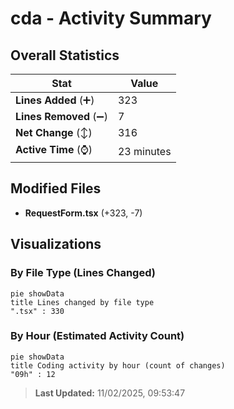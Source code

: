 # cda - Activity Summary 

## Overall Statistics

| Stat                   | Value                                                             |
| ---------------------- | ----------------------------------------------------------------- |
| **Lines Added** (➕)   | 323                                          |
| **Lines Removed** (➖) | 7                                        |
| **Net Change** (↕)    | 316                |
| **Active Time** (⌚)   | 23 minutes |


## Modified Files
- **RequestForm.tsx** (+323, -7)

## Visualizations

### By File Type (Lines Changed)

```mermaid
pie showData
title Lines changed by file type
".tsx" : 330
```

### By Hour (Estimated Activity Count)

```mermaid
pie showData
title Coding activity by hour (count of changes)
"09h" : 12
```


> **Last Updated:** 11/02/2025, 09:53:47